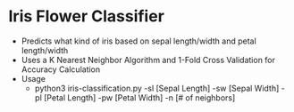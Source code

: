 # Iris Flower Classifier
- Predicts what kind of iris based on sepal length/width and petal length/width
- Uses a K Nearest Neighbor Algorithm and 1-Fold Cross Validation for Accuracy Calculation
- Usage
  - python3 iris-classification.py -sl [Sepal Length] -sw [Sepal Width] -pl [Petal Length] -pw [Petal Width] -n [# of neighbors]
